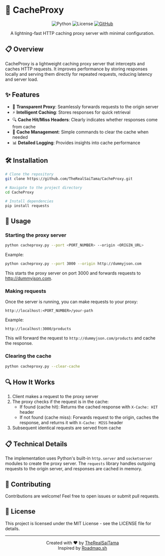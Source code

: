 # 🚀 CacheProxy

<div align="center">
  
  ![Python](https://img.shields.io/badge/Python-3.6+-blue.svg)
  ![License](https://img.shields.io/badge/License-MIT-green.svg)
  [![GitHub](https://img.shields.io/github/followers/TheRealSaiTama?label=Follow&style=social)](https://github.com/TheRealSaiTama)
  
  <p>A lightning-fast HTTP caching proxy server with minimal configuration.</p>
</div>

## 📋 Overview

CacheProxy is a lightweight caching proxy server that intercepts and caches HTTP requests. It improves performance by storing responses locally and serving them directly for repeated requests, reducing latency and server load.

## ✨ Features

- 🔄 **Transparent Proxy**: Seamlessly forwards requests to the origin server
- ⚡ **Intelligent Caching**: Stores responses for quick retrieval
- 🔍 **Cache Hit/Miss Headers**: Clearly indicates whether responses come from cache
- 🧹 **Cache Management**: Simple commands to clear the cache when needed
- 📊 **Detailed Logging**: Provides insights into cache performance

## 🛠️ Installation

```bash
# Clone the repository
git clone https://github.com/TheRealSaiTama/CacheProxy.git

# Navigate to the project directory
cd CacheProxy

# Install dependencies
pip install requests
```

## 🚀 Usage

### Starting the proxy server

```bash
python cacheproxy.py --port <PORT_NUMBER> --origin <ORIGIN_URL>
```

Example:

```bash
python cacheproxy.py --port 3000 --origin http://dummyjson.com
```

This starts the proxy server on port 3000 and forwards requests to http://dummyjson.com.

### Making requests

Once the server is running, you can make requests to your proxy:

```
http://localhost:<PORT_NUMBER>/your-path
```

Example:

```
http://localhost:3000/products
```

This will forward the request to `http://dummyjson.com/products` and cache the response.

### Clearing the cache

```bash
python cacheproxy.py --clear-cache
```

## 🔍 How It Works

1. Client makes a request to the proxy server
2. The proxy checks if the request is in the cache:
   - If found (cache hit): Returns the cached response with `X-Cache: HIT` header
   - If not found (cache miss): Forwards request to the origin, caches the response, and returns it with `X-Cache: MISS` header
3. Subsequent identical requests are served from cache

## 📋 Technical Details

The implementation uses Python's built-in `http.server` and `socketserver` modules to create the proxy server. The `requests` library handles outgoing requests to the origin server, and responses are cached in memory.

## 📝 Contributing

Contributions are welcome! Feel free to open issues or submit pull requests.

## 📜 License

This project is licensed under the MIT License - see the LICENSE file for details.

---

<div align="center">
  
  Created with ❤️ by [TheRealSaiTama](https://github.com/TheRealSaiTama) <br>
  Inspired by [Roadmap.sh](https://roadmap.sh/projects/caching-server)
</div>
